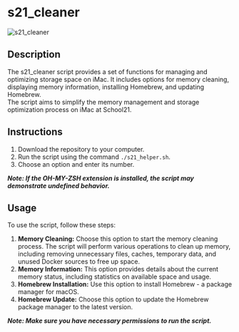 # s21_cleaner

![s21_cleaner](materials/clean_your_memory.jpg)

## Description

The s21_cleaner script provides a set of functions for managing and optimizing storage space on iMac. It includes options for memory cleaning, displaying memory information, installing Homebrew, and updating Homebrew.  
The script aims to simplify the memory management and storage optimization process on iMac at School21.

## Instructions

1. Download the repository to your computer.
2. Run the script using the command `./s21_helper.sh`.
3. Choose an option and enter its number.

***Note: If the OH-MY-ZSH extension is installed, the script may demonstrate undefined behavior.***

## Usage

To use the script, follow these steps:

1. **Memory Cleaning:** Choose this option to start the memory cleaning process. The script will perform various operations to clean up memory, including removing unnecessary files, caches, temporary data, and unused Docker sources to free up space.
2. **Memory Information:** This option provides details about the current memory status, including statistics on available space and usage.
3. **Homebrew Installation:** Use this option to install Homebrew - a package manager for macOS.
4. **Homebrew Update:** Choose this option to update the Homebrew package manager to the latest version.

***Note: Make sure you have necessary permissions to run the script.***

